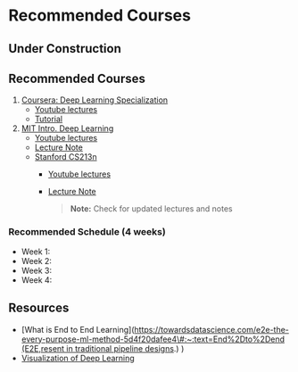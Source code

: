 # Recommended Courses

## Under Construction

## Recommended Courses

1. [Coursera: Deep Learning Specialization](https://www.deeplearning.ai/deep-learning-specialization/)
   * [Youtube lectures](https://www.youtube.com/channel/UCcIXc5mJsHVYTZR1maL5l9w/playlists)
   * [Tutorial](https://www.deeplearning.ai/ai-notes/)
2. [MIT Intro. Deep Learning](http://introtodeeplearning.com/)
   * [Youtube lectures](https://youtu.be/njKP3FqW3Sk)
   * [Lecture Note](http://introtodeeplearning.com/slides/6S191_MIT_DeepLearning_L3.pdf)
   * [Stanford CS213n](http://cs231n.stanford.edu/)
     * [Youtube lectures](https://youtu.be/vT1JzLTH4G4)
     * [Lecture Note](http://cs231n.stanford.edu/slides/2017/cs231n_2017_lecture1.pdf)

       > **Note:** Check for updated lectures and notes

### Recommended Schedule \(4 weeks\)

* Week 1:
* Week 2:
* Week 3:
* Week 4:

## Resources

* \[What is End to End Learning\]\([https://towardsdatascience.com/e2e-the-every-purpose-ml-method-5d4f20dafee4\#:~:text=End%2Dto%2Dend \(E2E,resent in traditional pipeline designs](https://towardsdatascience.com/e2e-the-every-purpose-ml-method-5d4f20dafee4#:~:text=End%2Dto%2Dend%20%28E2E,resent%20in%20traditional%20pipeline%20designs).\) \)
* [Visualization of Deep Learning](https://microscope.openai.com/models)

